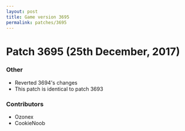 ```yaml
---
layout: post
title: Game version 3695
permalink: patches/3695
---
```


# Patch 3695 (25th December, 2017)

### Other

- Reverted 3694's changes
- This patch is identical to patch 3693

### Contributors

- Ozonex
- CookieNoob

